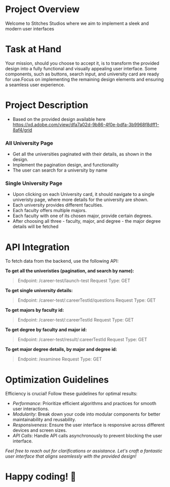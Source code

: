 # Project Overview

Welcome to Stitches Studios where we aim to implement a sleek and modern user interfaces

# Task at Hand

Your mission, should you choose to accept it, is to transform the provided design into a fully functional and visually appealing user interface. Some components, such as buttons, search input, and university card are ready for use.Focus on implementing the remaining design elements and ensuring a seamless user experience.

# Project Description

- Based on the provided design available here https://xd.adobe.com/view/dfa7a02d-9b86-4f0e-bdfa-3b9968f8dff1-8af4/grid

### All University Page

- Get all the universities paginated with their details, as shown in the design.
- Implement the pagination design, and functionality
- The user can search for a university by name

### Single University Page

- Upon clicking on each University card, it should navigate to a single univeristy page, where more details for the university are shown.
- Each university provides different faculties.
- Each faculty offers multiple majors.
- Each faculty with one of its chosen major, provide certain degrees.
- After choosing all three - faculty, major, and degree - the major degree details will be fetched

# API Integration

To fetch data from the backend, use the following API:

**To get all the univeristies (pagination, and search by name):**

> Endpoint: /career-test/launch-test
> Request Type: GET

**To get single university details:**

> Endpoint: /career-test/:careerTestId/questions
> Request Type: GET

**To get majors by faculty id:**

> Endpoint: /career-test/:careerTestId
> Request Type: GET

**To get degree by faculty and major id:**

> Endpoint: /career-test/result/:careerTestId
> Request Type: GET

**To get major degree details, by major and degree id:**

> Endpoint: /examinee
> Request Type: GET

# Optimization Guidelines

Efficiency is crucial! Follow these guidelines for optimal results:

- _Performance_: Prioritize efficient algorithms and practices for smooth user interactions.
- _Modularity_: Break down your code into modular components for better maintainability and reusability.
- _Responsiveness_: Ensure the user interface is responsive across different devices and screen sizes.
- _API Calls_: Handle API calls asynchronously to prevent blocking the user interface.

_Feel free to reach out for clarifications or assistance. Let's craft a fantastic user interface that aligns seamlessly with the provided design!_

# Happy coding! 🚀

